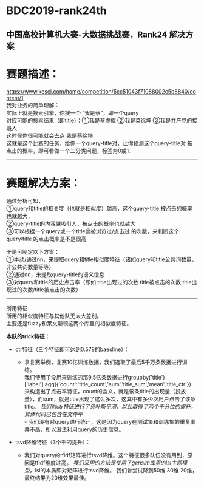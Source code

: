 # BDC2019-rank24th
中国高校计算机大赛-大数据挑战赛，Rank24 解决方案
---
# 赛题描述：  
https://www.kesci.com/home/competition/5cc51043f71088002c5b8840/content/1  
我对业务的简单理解：  
实际上就是搜索引擎，你搜一个  “我是蔡”，即一个query  
对应可能的搜索结果（即title）：①我是蔡虚鲲 ②我是菜徐坤 ③我是共产党的接班人  
这时候你很可能就会去点 我是蔡徐坤  
这就是这个比赛的任务，给你一个query-title对，让你预测这个query-title对 被点击的概率，即可看做一个二分类问题，标签为0或1.  

---
# 赛题解决方案：
通过分析可知，  
①query和title的相关度（也就是相似度）越高，这个query-title 被点击的概率也就越大，  
②query-title的内容越吸引人，被点击的概率也就越大  
③可以根据一个query或一个title曾被浏览过/点击过 的次数，来判断这个query/title 的点击概率是不是很高

于是可制定以下方案：  
①手动/通过nn，来提取query和title相似度特征（诸如query和title公共词数量，非公共词数量等等）  
②通过nn，来提取query-title的语义信息  
③对query和title的历史点击率（即如 title出现过的次数 title被点击的次数   title出现过的次数/title被点击的次数）  

---
所用特征：  
所用的相似度特征与其他队无太大差别。  
主要还是fuzzy和莱文斯顿这两个库里的相似度特征。  

**本队的trick特征：**
- ctr特征（三个特征即可达到0.578的baesline）：
    * 拿复赛举例，复赛10亿训练数据，我们选取了最后5千万条数据进行训练。  
      我们使用了没用来训练的那9.5亿条数据进行groupby('title')['label'].agg({'count':'title_count','sum','title_sum','mean','title_ctr'})
      来构造出了点击率特征，count的含义，就是该条title的出现量（投放量），而sum，就是title出现了这么多次，这其中有多少次用户点击了该条title。
      *我们对ctr特征进行了贝叶斯平滑，以此取得了两个千分位的提升，具体代码已包含在文件中*  
          - 我们没有对query进行统计，这是因为query在测试集和训练集的重复率并不高，所以没法利用query的历史信息。
        
- tsvd降维特征（3个千的提升）：
    * 我们对query的tfidf矩阵进行tsvd降维。这个特征很多队伍没有用到，原因是tfidf维度过高。
      *我们采用的方法是使用了gensim库里的lsi主题模型*，lsi的本质即对矩阵进行tsvd降维。
      我们曾尝试降到50维 30维 20维，最终结果为20维效果最佳。
 
      

